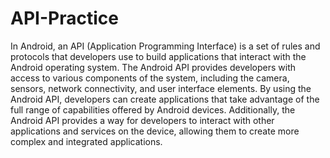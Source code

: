 # API-Practice
In Android, an API (Application Programming Interface) is a set of rules and protocols that developers use to build applications that interact with the Android operating system. The Android API provides developers with access to various components of the system, including the camera, sensors, network connectivity, and user interface elements. By using the Android API, developers can create applications that take advantage of the full range of capabilities offered by Android devices. Additionally, the Android API provides a way for developers to interact with other applications and services on the device, allowing them to create more complex and integrated applications.

